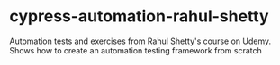 # cypress-automation-rahul-shetty
Automation tests and exercises from Rahul Shetty's course on Udemy.  Shows how to create an automation testing framework from scratch
